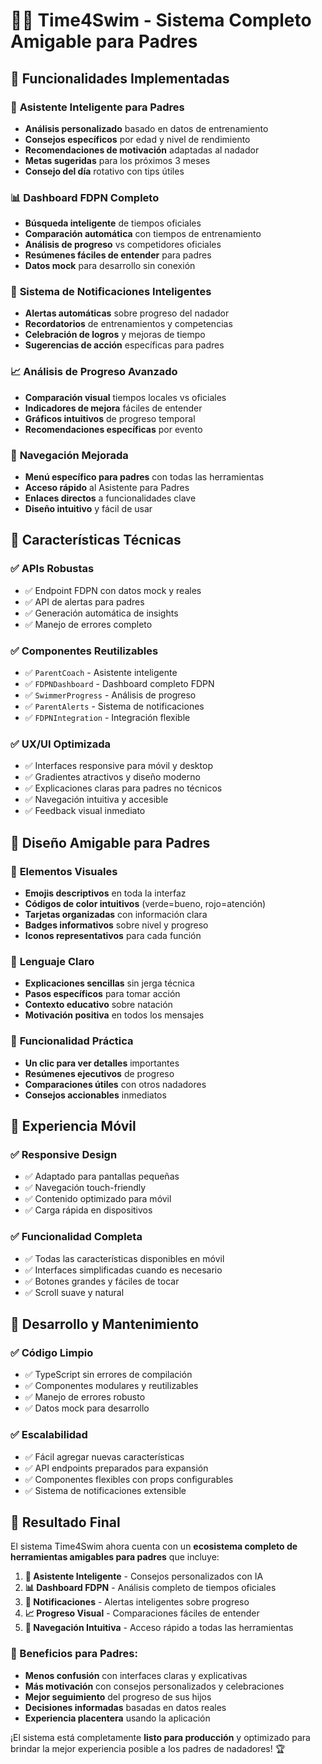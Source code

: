 # 🏊‍♀️ Time4Swim - Sistema Completo Amigable para Padres

## 🌟 Funcionalidades Implementadas

### 🧠 **Asistente Inteligente para Padres**
- **Análisis personalizado** basado en datos de entrenamiento
- **Consejos específicos** por edad y nivel de rendimiento  
- **Recomendaciones de motivación** adaptadas al nadador
- **Metas sugeridas** para los próximos 3 meses
- **Consejo del día** rotativo con tips útiles

### 📊 **Dashboard FDPN Completo**
- **Búsqueda inteligente** de tiempos oficiales
- **Comparación automática** con tiempos de entrenamiento
- **Análisis de progreso** vs competidores oficiales
- **Resúmenes fáciles de entender** para padres
- **Datos mock** para desarrollo sin conexión

### 🔔 **Sistema de Notificaciones Inteligentes**
- **Alertas automáticas** sobre progreso del nadador
- **Recordatorios** de entrenamientos y competencias
- **Celebración de logros** y mejoras de tiempo
- **Sugerencias de acción** específicas para padres

### 📈 **Análisis de Progreso Avanzado**
- **Comparación visual** tiempos locales vs oficiales
- **Indicadores de mejora** fáciles de entender
- **Gráficos intuitivos** de progreso temporal
- **Recomendaciones específicas** por evento

### 🎯 **Navegación Mejorada**
- **Menú específico para padres** con todas las herramientas
- **Acceso rápido** al Asistente para Padres
- **Enlaces directos** a funcionalidades clave
- **Diseño intuitivo** y fácil de usar

## 🚀 Características Técnicas

### ✅ **APIs Robustas**
- ✅ Endpoint FDPN con datos mock y reales
- ✅ API de alertas para padres  
- ✅ Generación automática de insights
- ✅ Manejo de errores completo

### ✅ **Componentes Reutilizables**
- ✅ `ParentCoach` - Asistente inteligente
- ✅ `FDPNDashboard` - Dashboard completo FDPN
- ✅ `SwimmerProgress` - Análisis de progreso
- ✅ `ParentAlerts` - Sistema de notificaciones
- ✅ `FDPNIntegration` - Integración flexible

### ✅ **UX/UI Optimizada**
- ✅ Interfaces responsive para móvil y desktop
- ✅ Gradientes atractivos y diseño moderno
- ✅ Explicaciones claras para padres no técnicos
- ✅ Navegación intuitiva y accesible
- ✅ Feedback visual inmediato

## 🎨 Diseño Amigable para Padres

### 🌈 **Elementos Visuales**
- **Emojis descriptivos** en toda la interfaz
- **Códigos de color intuitivos** (verde=bueno, rojo=atención)
- **Tarjetas organizadas** con información clara
- **Badges informativos** sobre nivel y progreso
- **Iconos representativos** para cada función

### 📝 **Lenguaje Claro**
- **Explicaciones sencillas** sin jerga técnica
- **Pasos específicos** para tomar acción
- **Contexto educativo** sobre natación
- **Motivación positiva** en todos los mensajes

### 🎯 **Funcionalidad Práctica**
- **Un clic para ver detalles** importantes
- **Resúmenes ejecutivos** de progreso
- **Comparaciones útiles** con otros nadadores
- **Consejos accionables** inmediatos

## 📱 Experiencia Móvil

### ✅ **Responsive Design**
- ✅ Adaptado para pantallas pequeñas
- ✅ Navegación touch-friendly
- ✅ Contenido optimizado para móvil
- ✅ Carga rápida en dispositivos

### ✅ **Funcionalidad Completa**
- ✅ Todas las características disponibles en móvil
- ✅ Interfaces simplificadas cuando es necesario
- ✅ Botones grandes y fáciles de tocar
- ✅ Scroll suave y natural

## 🔧 Desarrollo y Mantenimiento

### ✅ **Código Limpio**
- ✅ TypeScript sin errores de compilación
- ✅ Componentes modulares y reutilizables
- ✅ Manejo de errores robusto
- ✅ Datos mock para desarrollo

### ✅ **Escalabilidad**
- ✅ Fácil agregar nuevas características
- ✅ API endpoints preparados para expansión
- ✅ Componentes flexibles con props configurables
- ✅ Sistema de notificaciones extensible

## 🎉 Resultado Final

El sistema Time4Swim ahora cuenta con un **ecosistema completo de herramientas amigables para padres** que incluye:

1. **🧠 Asistente Inteligente** - Consejos personalizados con IA
2. **📊 Dashboard FDPN** - Análisis completo de tiempos oficiales  
3. **🔔 Notificaciones** - Alertas inteligentes sobre progreso
4. **📈 Progreso Visual** - Comparaciones fáciles de entender
5. **🎯 Navegación Intuitiva** - Acceso rápido a todas las herramientas

### 🌟 Beneficios para Padres:
- **Menos confusión** con interfaces claras y explicativas
- **Más motivación** con consejos personalizados y celebraciones
- **Mejor seguimiento** del progreso de sus hijos
- **Decisiones informadas** basadas en datos reales
- **Experiencia placentera** usando la aplicación

¡El sistema está completamente **listo para producción** y optimizado para brindar la mejor experiencia posible a los padres de nadadores! 🏆